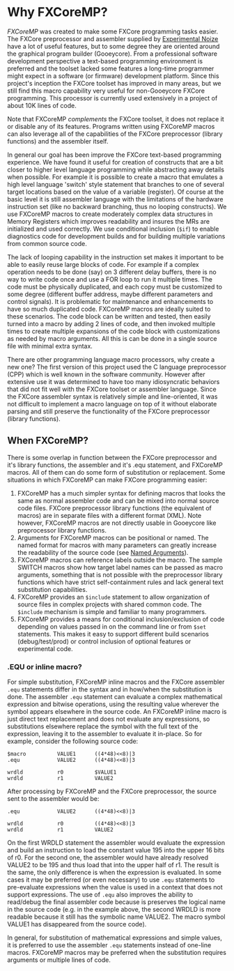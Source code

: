 # Why FXCoreMP?

*FXCoreMP* was created to make some FXCore programming tasks easier. The FXCore preprocessor and assembler
supplied by [Experimental Noize](https://www.experimentalnoize.com/product_FXCore.php) have a lot of useful 
features, but to some degree they are oriented around
the graphical program builder (Gooeycore). From a professional software development perspective a 
text-based programming environment is preferred and
the toolset lacked some features a long-time programmer might expect in a software (or firmware) development
platform. Since this project's inception the FXCore toolset
has improved in many areas, but we still find this macro capability very useful for non-Gooeycore FXCore programming.
This processor is currently used extensively in a project of about 10K lines of code.

Note that FXCoreMP *complements* the FXCore toolset, it does not replace it or disable any of its features.
Programs written using FXCoreMP macros can also leverage all of the capabilities of the FXCore
preprocessor (library functions) and the assembler itself.

In general our goal has been improve the FXCore text-based programming experience. We have found it useful for
creation of constructs that are a bit closer to
higher level language programming while abstracting away details when possible. For example it is possible to
create a macro that emulates a high level language 'switch' style statement that branches to
one of several target locations based on the value of a variable (register). Of course at the basic level it
is still assembler language with the limitations of the hardware instruction set (like no backward branching, thus no looping constructs). We use
FXCoreMP macros to create moderately complex data structures in Memory Registers which improves readability
and insures the MRs are initialized and used correctly. We use conditional inclusion (`$if`) to enable
diagnostics code for development builds and for building multiple variations from common source code.

The lack of looping capability in the instruction set makes it important to be able to easily reuse large
blocks of code. For example if a complex operation needs to be done (say) on 3 different delay buffers,
there is no way to write code once and use a FOR loop to run it multiple times. The code must be
physically duplicated, and each copy must be customized to some degree (different buffer address, maybe
different parameters and control signals). It is problematic for maintenance and enhancements to have
so much duplicated code. FXCoreMP macros are ideally suited to these scenarios. The code
block can be written and tested, then easily turned into a macro by adding 2 lines of code, and then
invoked multiple times to create multiple expansions of the code block with customizations as needed by
macro arguments. All this is can be done in a single source file with minimal extra syntax.

There are other programming language macro processors, why create a new one? The first version of 
this project used the C language preprocessor (CPP) which is well known in the software community. However
after extensive use it was determined to have too many idiosyncratic behaviors that did not fit well
with the FXCore toolset or assembler language. Since the FXCore assembler syntax is relatively simple
and line-oriented, it was not difficult to implement a macro language on top of it without
elaborate parsing and still preserve the functionality of the FXCore preprocessor (library functions).

## When FXCoreMP?

There is some overlap in function between the FXCore preprocessor and it's library functions, the
assembler and it's .equ statement, and FXCoreMP macros. All of them can do some form of 
substitution or replacement. Some situations in which FXCoreMP can make FXCore programming easier:

1. FXCoreMP has a much simpler syntax for defining macros that
looks the same as normal assembler code and can be mixed into normal source code files.
FXCore preprocessor library functions (the equivalent of macros) are in separate files with a 
different format (XML). Note however, FXCoreMP macros are not directly usable in Gooeycore like
preprocessor library functions.
2. Arguments for FXCoreMP macros can be positional or named. The named format for macros
with many parameters can greatly increase the readability of the source code (see [Named Arguments](README.md#named-args)).
3. FXCoreMP macros can reference labels outside the macro. The sample SWITCH macros show how
target label names can be passed as macro arguments, something that is not possible with
the preprocessor library functions which have strict self-containment rules and lack general
text substitution capabilities.
4. FXCoreMP provides an `$include` statement to allow organization of source files in
complex projects with shared common code. The `$include` mechanism is simple and familiar to many
programmers.
5. FXCoreMP provides a means for conditional inclusion/exclusion of code depending on values passed
in on the command line or from `$set` statements. This makes it easy to support different build
scenarios (debug/test/prod) or control inclusion of optional features or experimental code.

### .EQU or inline macro?

For simple substitution, FXCoreMP inline macros and the FXCore assembler `.equ` statements differ in the syntax
and in how/when the substitution is done. The assembler `.equ` statement can evaluate
a complex mathematical expression and bitwise operations, using the resulting value wherever
the symbol appears elsewhere in the source code. An FXCoreMP inline macro is just direct text
replacement and does not evaluate any expressions, so substitutions elsewhere replace the symbol
with the full text of the expression, leaving it to the assembler to evaluate it in-place. So for example, consider the following
source code:

```
$macro			VALUE1		((4*48)<<8)|3
.equ			VALUE2		((4*48)<<8)|3

wrdld			r0			$VALUE1
wrdld			r1			VALUE2
```

After processing by FXCoreMP and the FXCore preprocessor, the source sent to the assembler would be:

```
.equ			VALUE2		((4*48)<<8)|3

wrdld			r0			((4*48)<<8)|3
wrdld			r1			VALUE2

```

On the first WRDLD statement the assembler would evaluate the expression and build an instruction to
load the constant value 195 into the upper 16 bits of r0. For the second one, the assembler would have
already resolved VALUE2 to be 195 and thus load that into the upper half of r1. The result is the same,
the only difference is when the expression is evaluated. In some cases it may be preferred (or even
necessary) to use `.equ` statements to pre-evaluate expressions when the value is used in a context
that does not support expressions. The use of `.equ` also improves the ability to read/debug the final
assembler code because is preserves the logical name in the source code (e.g. in the example above,
the second WRDLD is more readable because it still has the symbolic name VALUE2. The macro
symbol VALUE1 has disappeared from the source code).

In general, for substitution of mathematical expressions and simple values, it is preferred to use the assembler `.equ`
statements instead of one-line macros. FXCoreMP macros may be preferred when the substitution requires
arguments or multiple lines of code.
